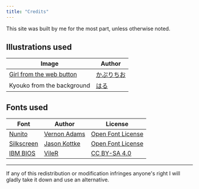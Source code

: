 ```yaml
---
title: "Credits"
---
```


This site was built by me for the most part, unless otherwise noted.

## Illustrations used

| Image | Author |
| ----- | ------ |
| [Girl from the web button](https://gelbooru.com/index.php?page=post&s=view&id=4429880) | [かぷりちお](https://twitter.com/capri134) |
| Kyouko from the background | [はる](https://www.pixiv.net/en/users/4790435) |

## Fonts used

| Font | Author | License |
| ---- | ------ | ------- |
| [Nunito](https://fonts.google.com/specimen/Nunito) | [Vernon Adams](http://sansoxygen.com/) | [Open Font License](/assets/font/OFL.txt) |
| [Silkscreen](https://kottke.org/plus/type/silkscreen/) | [Jason Kottke](https://kottke.org/) | [Open Font License](/assets/font/OFL.txt) |
| [IBM BIOS](https://int10h.org/oldschool-pc-fonts) | [VileR](https://int10h.org/) | [CC BY-SA 4.0](/assets/font/CC%20BY-SA%204.0.TXT) |

---

If any of this redistribution or modification infringes anyone's right I will gladly take it down and use an alternative. 